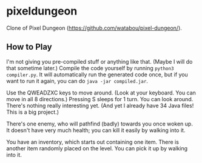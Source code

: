 # pixeldungeon
Clone of Pixel Dungeon (https://github.com/watabou/pixel-dungeon/).

## How to Play

I'm not giving you pre-compiled stuff or anything like that. (Maybe I will do that sometime later.) Compile the code yourself by running `python3 compiler.py`. It will automatically run the generated code once, but if you want to run it again, you can do `java -jar compiled.jar`.

Use the QWEADZXC keys to move around. (Look at your keyboard. You can move in all 8 directions.) Pressing S sleeps for 1 turn. You can look around. There's nothing really interesting yet. (And yet I already have 34 Java files! This is a big project.)

There's one enemy, who will pathfind (badly) towards you once woken up. It doesn't have very much health; you can kill it easily by walking into it.

You have an inventory, which starts out containing one item. There is another item randomly placed on the level. You can pick it up by walking into it.